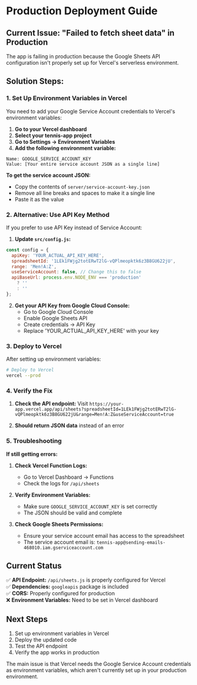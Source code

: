 # Production Deployment Guide

## Current Issue: "Failed to fetch sheet data" in Production

The app is failing in production because the Google Sheets API configuration isn't properly set up for Vercel's serverless environment.

## Solution Steps:

### 1. Set Up Environment Variables in Vercel

You need to add your Google Service Account credentials to Vercel's environment variables:

1. **Go to your Vercel dashboard**
2. **Select your tennis-app project**
3. **Go to Settings → Environment Variables**
4. **Add the following environment variable:**

```
Name: GOOGLE_SERVICE_ACCOUNT_KEY
Value: [Your entire service account JSON as a single line]
```

**To get the service account JSON:**
- Copy the contents of `server/service-account-key.json`
- Remove all line breaks and spaces to make it a single line
- Paste it as the value

### 2. Alternative: Use API Key Method

If you prefer to use API Key instead of Service Account:

1. **Update `src/config.js`:**
```javascript
const config = {
  apiKey: 'YOUR_ACTUAL_API_KEY_HERE',
  spreadsheetId: '1LEk1FWjg2totERwT2lG-vQPlmeopktk6z3B8GU622jU',
  range: 'Men!A:Z',
  useServiceAccount: false, // Change this to false
  apiBaseUrl: process.env.NODE_ENV === 'production' 
    ? '' 
    : ''
};
```

2. **Get your API Key from Google Cloud Console:**
   - Go to Google Cloud Console
   - Enable Google Sheets API
   - Create credentials → API Key
   - Replace 'YOUR_ACTUAL_API_KEY_HERE' with your key

### 3. Deploy to Vercel

After setting up environment variables:

```bash
# Deploy to Vercel
vercel --prod
```

### 4. Verify the Fix

1. **Check the API endpoint:** Visit `https://your-app.vercel.app/api/sheets?spreadsheetId=1LEk1FWjg2totERwT2lG-vQPlmeopktk6z3B8GU622jU&range=Men!A:Z&useServiceAccount=true`

2. **Should return JSON data** instead of an error

### 5. Troubleshooting

**If still getting errors:**

1. **Check Vercel Function Logs:**
   - Go to Vercel Dashboard → Functions
   - Check the logs for `/api/sheets`

2. **Verify Environment Variables:**
   - Make sure `GOOGLE_SERVICE_ACCOUNT_KEY` is set correctly
   - The JSON should be valid and complete

3. **Check Google Sheets Permissions:**
   - Ensure your service account email has access to the spreadsheet
   - The service account email is: `tennis-app@sending-emails-468010.iam.gserviceaccount.com`

## Current Status

✅ **API Endpoint:** `/api/sheets.js` is properly configured for Vercel  
✅ **Dependencies:** `googleapis` package is included  
✅ **CORS:** Properly configured for production  
❌ **Environment Variables:** Need to be set in Vercel dashboard  

## Next Steps

1. Set up environment variables in Vercel
2. Deploy the updated code
3. Test the API endpoint
4. Verify the app works in production

The main issue is that Vercel needs the Google Service Account credentials as environment variables, which aren't currently set up in your production environment.
